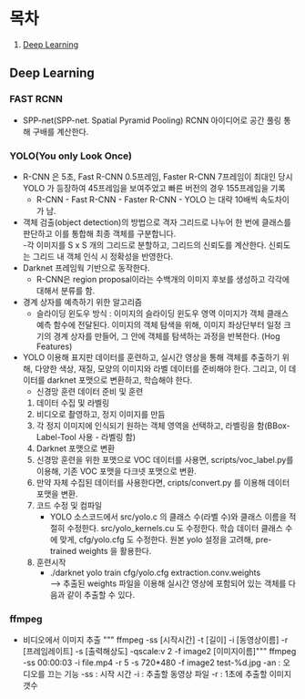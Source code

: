 # 목차
1. [Deep Learning](#example)



## Deep Learning
### FAST RCNN
- SPP-net(SPP-net. Spatial Pyramid Pooling) RCNN 아이디어로 공간 풀링 통해 구배를 계산한다.

### YOLO(You only Look Once)
- R-CNN 은 5초, Fast R-CNN 0.5프레임, Faster R-CNN 7프레임이 최대인 당시 YOLO 가 등장하여 45프레임을 보여주었고 빠른 버전의 경우 155프레임을 기록 <br>
    - R-CNN - Fast R-CNN - Faster R-CNN - YOLO 는 대략 10배씩 속도차이가 남.
- 객체 검출(object detection)의 방법으로 격자 그리드로 나누어 한 번에 클래스를 판단하고 이를 통합해 최종 객체를 구분합니다.  <br>
-각 이미지를 S x S 개의 그리드로 분할하고, 그리드의 신뢰도를 계산한다. 신뢰도는 그리드 내 객체 인식 시 정확성을 반영한다. <br>
- Darknet 프레임웍 기반으로 동작한다. <br>
    - R-CNN은 region proposal이라는 수백개의 이미지 후보를 생성하고 각각에 대해서 분류를 함.
- 경계 상자를 예측하기 위한 알고리즘
    - 슬라이딩 윈도우 방식 : 이미지의 슬라이딩 윈도우 영역 이미지가 객체 클래스 예측 함수에 전달된다. 이미지의 객체 탐색을 위해, 이미지 좌상단부터 일정 크기의 경계 상자를 만들어, 그 안에 객체를 탐색하는 과정을 반복한다. (Hog Features)
- YOLO 이용해 표지판 데이터를 훈련하고, 실시간 영상을 통해 객체를 추출하기 위해, 다양한 색상, 재질, 모양의 이미지와 라벨 데이터를 준비해야 한다. 그리고, 이 데이터를 darknet 포맷으로 변환하고, 학습해야 한다.
    - 신경망 훈련 데이터 준비 및 훈련
    1) 데이터 수집 및 라벨링
    2) 비디오로 촬영하고, 정지 이미지를 만듬
    3) 각 정지 이미지에 인식되기 원하는 객체 영역을 선택하고, 라벨링을 함(BBox-Label-Tool 사용 - 라벨링 
    함)
    4) Darknet 포맷으로 변환
    5) 신경망 훈련을 위한 포맷으로 VOC 데이터를 사용면, scripts/voc_label.py를 이용해, 기존 VOC 포맷을 다크넷 포맷으로 변환.
    6) 만약 자체 수집된 데이터를 사용한다면, cripts/convert.py 를 이용해 데이터 포맷을 변환.
    7) 코드 수정 및 컴파일
        - YOLO 소스코드에서 src/yolo.c 의 클래스 수(라벨 수)와 클래스 이름을 적절히 수정한다. src/yolo_kernels.cu 도 수정한다. 학습 데이터 클래스 수에 맞게, cfg/yolo.cfg 도 수정한다. 원본 yolo 설정을 고려해, pre-trained weights 을 활용한다.
    8) 훈련시작
        - ./darknet yolo train cfg/yolo.cfg extraction.conv.weights
    <br>--> 추출된 weights 파일을 이용해 실시간 영상에 포함되어 있는 객체를 다음과 같이 추출할 수 있다. 

### ffmpeg
- 비디오에서 이미지 추출
    """ ffmpeg -ss [시작시간] -t [길이] -i [동영상이름] -r [프레임레이트] -s [출력해상도] -qscale:v 2 -f image2 [이미지이름]"""
    ffmpeg -ss 00:00:03 -i file.mp4 -r 5 -s 720*480 -f image2 test-%d.jpg
    -an : 오디오를 끄는 기능
    -ss : 시작 시간
    -i : 추출할 동영상 파일
    -r : 1초에 추출할 이미지 갯수
   
 ### 

